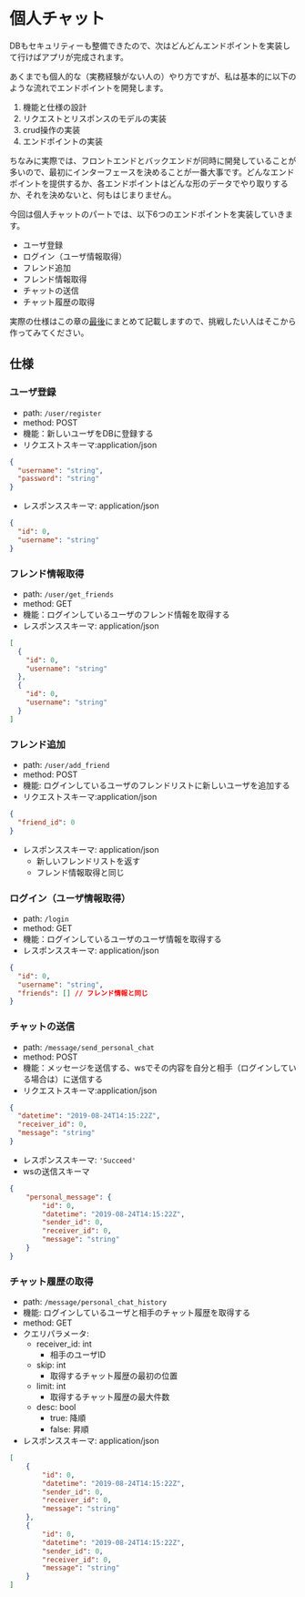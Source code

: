 # 個人チャット

DBもセキュリティーも整備できたので、次はどんどんエンドポイントを実装して行けばアプリが完成されます。

あくまでも個人的な（実務経験がない人の）やり方ですが、私は基本的に以下のような流れでエンドポイントを開発します。

1. 機能と仕様の設計
2. リクエストとリスポンスのモデルの実装
3. crud操作の実装
4. エンドポイントの実装

ちなみに実際では、フロントエンドとバックエンドが同時に開発していることが多いので、最初にインターフェースを決めることが一番大事です。どんなエンドポイントを提供するか、各エンドポイントはどんな形のデータでやり取りするか、それを決めないと、何もはじまりません。

今回は個人チャットのパートでは、以下6つのエンドポイントを実装していきます。

- ユーザ登録
- ログイン（ユーザ情報取得）
- フレンド追加
- フレンド情報取得
- チャットの送信
- チャット履歴の取得

実際の仕様はこの章の[最後](##仕様)にまとめて記載しますので、挑戦したい人はそこから作ってみてください。

## 仕様

### ユーザ登録
- path: `/user/register`
- method: POST
- 機能：新しいユーザをDBに登録する
- リクエストスキーマ:application/json
```json
{
  "username": "string",
  "password": "string"
}
```
- レスポンススキーマ: application/json
```json
{
  "id": 0,
  "username": "string"
}
```

### フレンド情報取得
- path: `/user/get_friends`
- method: GET
- 機能：ログインしているユーザのフレンド情報を取得する
- レスポンススキーマ: application/json
```json
[
  {
    "id": 0,
    "username": "string"
  },
  {
    "id": 0,
    "username": "string"
  }
]
```

### フレンド追加
- path: `/user/add_friend`
- method: POST
- 機能: ログインしているユーザのフレンドリストに新しいユーザを追加する
- リクエストスキーマ:application/json
```json
{
  "friend_id": 0
}
```
- レスポンススキーマ: application/json
  - 新しいフレンドリストを返す
  - フレンド情報取得と同じ

### ログイン（ユーザ情報取得）
- path: `/login`
- method: GET
- 機能：ログインしているユーザのユーザ情報を取得する
- レスポンススキーマ: application/json
```json
{
  "id": 0,
  "username": "string",
  "friends": [] // フレンド情報と同じ
}
```

### チャットの送信
- path: `/message/send_personal_chat`
- method: POST
- 機能：メッセージを送信する、wsでその内容を自分と相手（ログインしている場合は）に送信する
- リクエストスキーマ:application/json
```json
{
  "datetime": "2019-08-24T14:15:22Z",
  "receiver_id": 0,
  "message": "string"
}
```
- レスポンススキーマ: `'Succeed'`
- wsの送信スキーマ
```json
{
    "personal_message": {
        "id": 0,
        "datetime": "2019-08-24T14:15:22Z",
        "sender_id": 0,
        "receiver_id": 0,
        "message": "string"
    }
}

```

### チャット履歴の取得
- path: `/message/personal_chat_history`
- 機能: ログインしているユーザと相手のチャット履歴を取得する
- method: GET
- クエリパラメータ: 
  - receiver_id: int
    - 相手のユーザID
  - skip: int
    - 取得するチャット履歴の最初の位置
  - limit: int
    - 取得するチャット履歴の最大件数
  - desc: bool
    - true: 降順
    - false: 昇順
- レスポンススキーマ: application/json
```json
[
    {
        "id": 0,
        "datetime": "2019-08-24T14:15:22Z",
        "sender_id": 0,
        "receiver_id": 0,
        "message": "string"
    },
    {
        "id": 0,
        "datetime": "2019-08-24T14:15:22Z",
        "sender_id": 0,
        "receiver_id": 0,
        "message": "string"
    }
]
```
